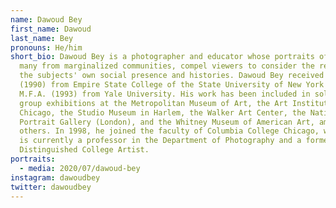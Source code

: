 ```yaml
---
name: Dawoud Bey
first_name: Dawoud
last_name: Bey
pronouns: He/him
short_bio: Dawoud Bey is a photographer and educator whose portraits of people,
  many from marginalized communities, compel viewers to consider the reality of
  the subjects' own social presence and histories. Dawoud Bey received a B.F.A.
  (1990) from Empire State College of the State University of New York and an
  M.F.A. (1993) from Yale University. His work has been included in solo and
  group exhibitions at the Metropolitan Museum of Art, the Art Institute of
  Chicago, the Studio Museum in Harlem, the Walker Art Center, the National
  Portrait Gallery (London), and the Whitney Museum of American Art, among many
  others. In 1998, he joined the faculty of Columbia College Chicago, where he
  is currently a professor in the Department of Photography and a former
  Distinguished College Artist.
portraits:
  - media: 2020/07/dawoud-bey
instagram: dawoudbey
twitter: dawoudbey
---
```

